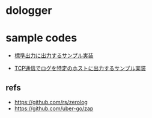 # dologger

# sample codes

- [標準出力に出力するサンプル実装](https://github.com/ddddddO/dologger/blob/main/_examples/stdout)

- [TCP通信でログを特定のホストに出力するサンプル実装](https://github.com/ddddddO/dologger/blob/main/_examples/net)

## refs
- https://github.com/rs/zerolog
- https://github.com/uber-go/zap
